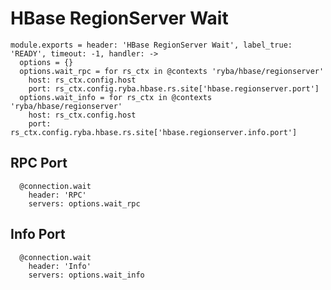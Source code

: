 
# HBase RegionServer Wait

    module.exports = header: 'HBase RegionServer Wait', label_true: 'READY', timeout: -1, handler: ->
      options = {}
      options.wait_rpc = for rs_ctx in @contexts 'ryba/hbase/regionserver'
        host: rs_ctx.config.host
        port: rs_ctx.config.ryba.hbase.rs.site['hbase.regionserver.port']
      options.wait_info = for rs_ctx in @contexts 'ryba/hbase/regionserver'
        host: rs_ctx.config.host
        port: rs_ctx.config.ryba.hbase.rs.site['hbase.regionserver.info.port']

## RPC Port

      @connection.wait
        header: 'RPC'
        servers: options.wait_rpc

## Info Port

      @connection.wait
        header: 'Info'
        servers: options.wait_info
